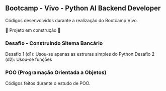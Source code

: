 ## Bootcamp - Vivo - Python AI Backend Developer

Códigos desenvolvidos durante a realização do Bootcamp Vivo.

:construction: Projeto em construção :construction:

### Desafio - Construindo Sitema Bancário

Desafio 1 (d1): Usou-se apenas as estruras simples do Python
Desafio 2 (d2): Usou-se funções

### POO (Programação Orientada a Objetos)

Códigos feitos durante o estudo de POO.

